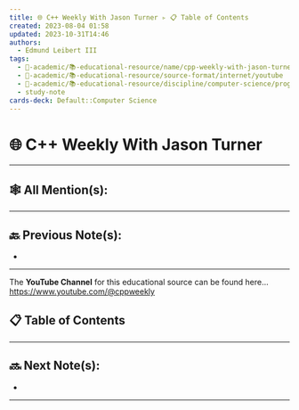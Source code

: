 ```yaml
---
title: 🌐 C++ Weekly With Jason Turner ▹ 📋 Table of Contents
created: 2023-08-04 01:58
updated: 2023-10-31T14:46
authors:
  - Edmund Leibert III
tags:
  - 🔴-academic/📚-educational-resource/name/cpp-weekly-with-jason-turner
  - 🔴-academic/📚-educational-resource/source-format/internet/youtube
  - 🔴-academic/📚-educational-resource/discipline/computer-science/programming-language/cpp
  - study-note
cards-deck: Default::Computer Science
---
```


# 🌐 C++ Weekly With Jason Turner

---

## 🕸️ All Mention(s): 

---

## 🔙 Previous Note(s):
- 

---

The **YouTube Channel**  for this educational source can be found here…
https://www.youtube.com/@cppweekly

## 📋 Table of Contents



---

## 🔜 Next Note(s):
- 

---



